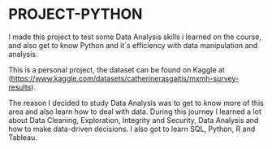 # PROJECT-PYTHON

I made this project to test some Data Analysis skills i learned on the course, and also get to know Python and it´s efficiency with data manipulation and analysis.

This is a personal project, the dataset can be found on Kaggle at (https://www.kaggle.com/datasets/catherinerasgaitis/mxmh-survey-results).

The reason I decided to study Data Analysis was to get to know more of this area and also learn how to deal with data. During this journey I learned a lot about 
Data Cleaning, Exploration, Integrity and Security, Data Analysis and how to make data-driven decisions. I also got to learn SQL, Python, R and Tableau.
